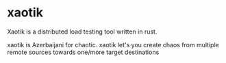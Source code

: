 # xaotik
Xaotik is a distributed load testing tool written in rust.

xaotik is Azerbaijani for chaotic. xaotik let's you create chaos from multiple
remote sources towards one/more target destinations
